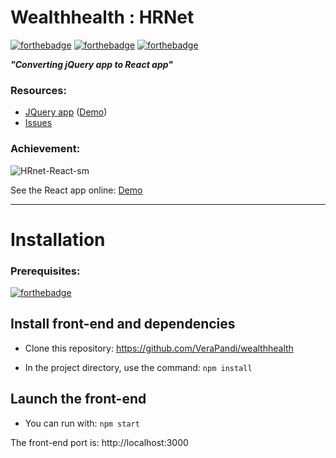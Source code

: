 # Wealthhealth : HRNet

[![forthebadge](https://img.shields.io/badge/Made%20with-Create%20React%20App-%230bcca7)](https://reactjs.org/docs/create-a-new-react-app.html) [![forthebadge](https://img.shields.io/badge/Use-Redux%20Toolkit-%23764abc)](https://redux-toolkit.js.org/) [![forthebadge](https://img.shields.io/badge/Use-Material%20UI-%230072E5)](https://mui.com/)

**_"Converting jQuery app to React app"_**

### Resources:

-  [JQuery app](https://github.com/OpenClassrooms-Student-Center/P12_Front-end) ([Demo](https://verapandi.github.io/WealthHealth_JQueryVersion/))
-  [Issues](https://github.com/OpenClassrooms-Student-Center/P12_Front-end/issues/)

### Achievement:

![HRnet-React-sm](https://user-images.githubusercontent.com/84042427/184150500-f4937a8b-9c3b-48ea-9fda-35266c828ae8.png)

See the React app online: [Demo](https://verapandi.github.io/wealthhealth/)

---

# Installation

### Prerequisites:

[![forthebadge](https://img.shields.io/badge/NodeJS-version%2016.14.2-%23026e00)](https://nodejs.org/en/)

## Install front-end and dependencies

-  Clone this repository: https://github.com/VeraPandi/wealthhealth

-  In the project directory, use the command: `npm install`

## Launch the front-end

-  You can run with: `npm start`

The front-end port is: http://localhost:3000
